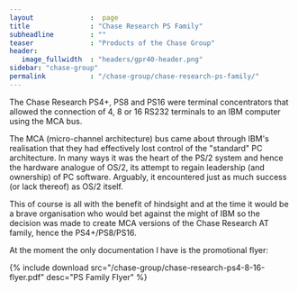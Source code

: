 ```yaml
---
layout              :  page
title               : "Chase Research PS Family"
subheadline         : ""
teaser              : "Products of the Chase Group"
header:
   image_fullwidth  : "headers/gpr40-header.png"
sidebar: "chase-group"
permalink           : "/chase-group/chase-research-ps-family/"
---
```


The Chase Research PS4+, PS8 and PS16 were terminal concentrators that allowed
the connection of 4, 8 or 16 RS232 terminals to an IBM computer using the MCA
bus.

The MCA (micro-channel architecture) bus came about through IBM's realisation
that they had effectively lost control of the "standard" PC architecture. In
many ways it was the heart of the PS/2 system and hence the hardware analogue
of OS/2, its attempt to regain leadership (and ownership) of PC software.
Arguably, it encountered just as much success (or lack thereof) as OS/2 itself.

This of course is all with the benefit of hindsight and at the time it would be
a brave organisation who would bet against the might of IBM so the decision was
made to create MCA versions of the Chase Research AT family, hence the
PS4+/PS8/PS16.

At the moment the only documentation I have is the promotional flyer:

{% include download src="/chase-group/chase-research-ps4-8-16-flyer.pdf" desc="PS Family Flyer" %}
